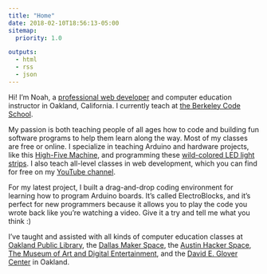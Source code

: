```yaml
---
title: "Home"
date: 2018-02-10T18:56:13-05:00
sitemap:
  priority: 1.0

outputs:
  - html
  - rss
  - json
---
```


Hi! I’m Noah, a [professional web developer](/#experience) and computer education instructor in Oakland, California. I currently teach at [the Berkeley Code School](https://www.thecoderschool.com/locations/berkeley/).

My passion is both teaching people of all ages how to code and building fun software programs to help them learn along the way. Most of my classes are free or online. I specialize in teaching Arduino and hardware projects, like this [High-Five Machine](https://electroblocks.org/?lessonId=lqEUucLrquFv7e3Wx6Bw), and programming these [wild-colored LED light strips](https://electroblocks.org/?lessonId=Gc48XxrV2EoGNrtavPNL). I also teach all-level classes in web development, which you can find for free on my [YouTube channel](https://www.youtube.com/channel/UCjWnee4Cv1MESU8ALLsHdCA).

For my latest project, I built a drag-and-drop coding environment for learning how to program Arduino boards. It’s called ElectroBlocks, and it’s perfect for new programmers because it allows you to play the code you wrote back like you’re watching a video. Give it a try and tell me what you think :)

I’ve taught and assisted with all kinds of computer education classes at [Oakland Public Library](https://oaklandlibrary.org/locations/main-library), the [Dallas Maker Space](https://dallasmakerspace.org/), the [Austin Hacker Space](https://atxhs.org/), [The Museum of Art and Digital Entertainment](https://www.themade.org/), and the [David E. Glover Center](https://www.degetc.org/) in Oakland.
